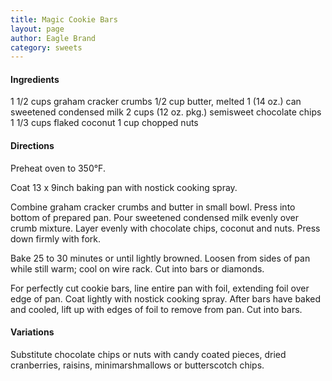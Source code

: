 ```yaml
---
title: Magic Cookie Bars
layout: page
author: Eagle Brand
category: sweets
---
```

#### Ingredients
1 1/2 cups graham cracker crumbs
1/2 cup butter, melted
1 (14 oz.) can sweetened condensed milk
2 cups (12 oz. pkg.) semi­sweet chocolate chips
1 1/3 cups flaked coconut
1 cup chopped nuts

#### Directions
Preheat oven to 350°F. 

Coat 13 x 9­inch baking pan with no­stick cooking spray.

Combine graham cracker crumbs and butter in small bowl. Press into bottom of prepared pan. Pour sweetened condensed milk evenly over crumb mixture. Layer evenly with chocolate chips, coconut and nuts. Press down firmly with fork.

Bake 25 to 30 minutes or until lightly browned. Loosen from sides of pan while still warm; cool on wire rack. Cut into bars or diamonds.

For perfectly cut cookie bars, line entire pan with foil, extending foil over edge of pan. Coat lightly with no­stick cooking spray.
After bars have baked and cooled, lift up with edges of foil to remove from pan. Cut into bars.

#### Variations
Substitute chocolate chips or nuts with candy coated pieces, dried cranberries, raisins, mini­marshmallows or butterscotch
chips.